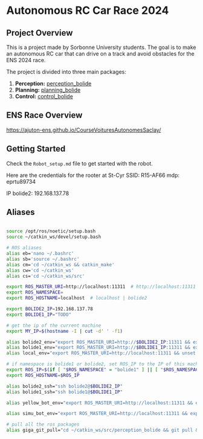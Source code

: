 # Autonomous RC Car Race 2024


## Project Overview
This is a project made by Sorbonne University students. The goal is to make an autonomous RC car that can drive on a track and avoid obstacles for the ENS 2024 race.

The project is divided into three main packages:
1. **Perception:** [perception_bolide](https://github.com/Pfecourse/perception_bolide)
2. **Planning:** [planning_bolide](https://github.com/Pfecourse/planning_bolide)
3. **Control:** [control_bolide](https://github.com/Pfecourse/control_bolide)


## ENS Race Overview
https://ajuton-ens.github.io/CourseVoituresAutonomesSaclay/

## Getting Started

Check the `Robot_setup.md` file to get started with the robot.

Here are the credentials for the rooter at St-Cyr
SSID: R15-AF66
mdp: eprtu89734

IP bolide2: 192.168.137.78

## Aliases

```bash

source /opt/ros/noetic/setup.bash
source ~/catkin_ws/devel/setup.bash

# ROS aliases
alias eb='nano ~/.bashrc'
alias sb='source ~/.bashrc'
alias cm='cd ~/catkin_ws && catkin_make'
alias cw='cd ~/catkin_ws'
alias cs='cd ~/catkin_ws/src'

export ROS_MASTER_URI=http://localhost:11311  # http://localhost:11311 | http://192.168.79.205:11311
export ROS_NAMESPACE=
export ROS_HOSTNAME=localhost  # localhost | bolide2

export BOLIDE2_IP=192.168.137.78
export BOLIDE1_IP="TODO"

# get the ip of the current machine
export MY_IP=$(hostname -I | cut -d' ' -f1)

alias bolide2_env="export ROS_MASTER_URI=http://$BOLIDE2_IP:11311 && export ROS_NAMESPACE=bolide2"
alias bolide1_env="export ROS_MASTER_URI=http://$BOLIDE1_IP:11311 && export ROS_NAMESPACE=bolide1"
alias local_env="export ROS_MASTER_URI=http://localhost:11311 && unset ROS_NAMESPACE"

# if namespace is bolide1 or bolide2, set ROS_IP to the IP of this machine else set to localhost
export ROS_IP=$(if [ "$ROS_NAMESPACE" = "bolide1" ] || [ "$ROS_NAMESPACE" = "bolide2" ]; then echo $MY_IP; else echo localhost; fi)
export ROS_HOSTNAME=$ROS_IP

alias bolide2_ssh="ssh bolide2@$BOLIDE2_IP"
alias bolide1_ssh="ssh bolide1@$BOLIDE1_IP"

alias yellow_bot_env="export ROS_MASTER_URI=http://localhost:11311 && export ROS_NAMESPACE=yellow_bot"

alias simu_bot_env="export ROS_MASTER_URI=http://localhost:11311 && export ROS_NAMESPACE=simu_bot"

# pull all the ros packages
alias giga_git_pull="cd ~/catkin_ws/src/perception_bolide && git pull && cd ~/catkin_ws/src/planning_bolide && git pull && cd ~/catkin_ws/src/control_bolide && git pull && cd ~/Course_2024 && git pull && cd"
```
